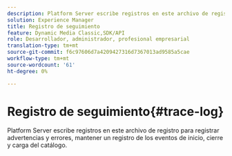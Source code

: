 ```yaml
---
description: Platform Server escribe registros en este archivo de registro para registrar advertencias y errores, mantener un registro de los eventos de inicio, cierre y carga del catálogo.
solution: Experience Manager
title: Registro de seguimiento
feature: Dynamic Media Classic,SDK/API
role: Desarrollador, administrador, profesional empresarial
translation-type: tm+mt
source-git-commit: f6c97606d7a4209427316d7367013ad9585a5cae
workflow-type: tm+mt
source-wordcount: '61'
ht-degree: 0%

---
```



# Registro de seguimiento{#trace-log}

Platform Server escribe registros en este archivo de registro para registrar advertencias y errores, mantener un registro de los eventos de inicio, cierre y carga del catálogo.


